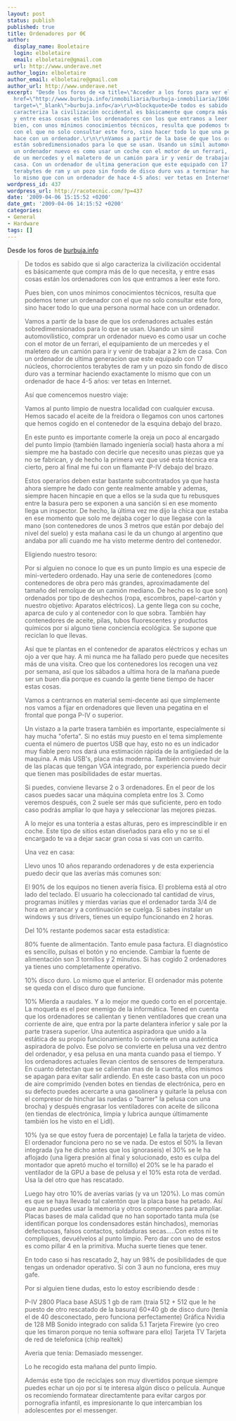 ```yaml
---
layout: post
status: publish
published: true
title: Ordenadores por 0€
author:
  display_name: Booletaire
  login: elboletaire
  email: elboletaire@gmail.com
  url: http://www.underave.net
author_login: elboletaire
author_email: elboletaire@gmail.com
author_url: http://www.underave.net
excerpt: "Desde los foros de <a title=\"Acceder a los foros para ver el original\"
  href=\"http://www.burbuja.info/inmobiliaria/burbuja-inmobiliaria/106043-lonchafinismo-informatico-un-ordenador-por-0-a.html\"
  target=\"_blank\">burbuja.info</a>\r\n<blockquote>De todos es sabido que si algo
  caracteriza la civilización occidental es básicamente que compra más de lo que necesita,
  y entre esas cosas están los ordenadores con los que entramos a leer este foro.\r\n\r\nPues
  bien, con unos mínimos conocimientos técnicos, resulta que podemos tener un ordenador
  con el que no solo consultar este foro, sino hacer todo lo que una persona normal
  hace con un ordenador.\r\n\r\nVamos a partir de la base de que los ordenadores actuales
  están sobredimensionados para lo que se usan. Usando un símil automovílistico, comprar
  un ordenador nuevo es como usar un coche con el motor de un ferrari, el equipamiento
  de un mercedes y el maletero de un camión para ir y venir de trabajar a 2 km de
  casa. Con un ordenador de ultima generacion que este equipado con 17 núcleos, chorrocientos
  terabytes de ram y un pozo sin fondo de disco duro vas a terminar haciendo exactamente
  lo mismo que con un ordenador de hace 4-5 años: ver tetas en Internet.\r\n\r\n"
wordpress_id: 437
wordpress_url: http://racotecnic.com/?p=437
date: '2009-04-06 15:15:52 +0200'
date_gmt: '2009-04-06 14:15:52 +0200'
categories:
- General
- Hardware
tags: []
---
```


Desde los foros de <a title="Acceder a los foros para ver el original" href="http://www.burbuja.info/inmobiliaria/burbuja-inmobiliaria/106043-lonchafinismo-informatico-un-ordenador-por-0-a.html" target="_blank">burbuja.info</a>
<blockquote>
De todos es sabido que si algo caracteriza la civilización occidental es básicamente que compra más de lo que necesita, y entre esas cosas están los ordenadores con los que entramos a leer este foro.

Pues bien, con unos mínimos conocimientos técnicos, resulta que podemos tener un ordenador con el que no solo consultar este foro, sino hacer todo lo que una persona normal hace con un ordenador.

Vamos a partir de la base de que los ordenadores actuales están sobredimensionados para lo que se usan. Usando un símil automovílistico, comprar un ordenador nuevo es como usar un coche con el motor de un ferrari, el equipamiento de un mercedes y el maletero de un camión para ir y venir de trabajar a 2 km de casa. Con un ordenador de ultima generacion que este equipado con 17 núcleos, chorrocientos terabytes de ram y un pozo sin fondo de disco duro vas a terminar haciendo exactamente lo mismo que con un ordenador de hace 4-5 años: ver tetas en Internet.

<a id="more"></a><a id="more-437"></a>
Así que comencemos nuestro viaje:

Vamos al punto limpio de nuestra localidad con cualquier excusa. Hemos sacado el aceite de la freidora o llegamos con unos cartones que hemos cogido en el contenedor de la esquina debajo del brazo.

En este punto es importante comerle la oreja un poco al encargado del punto limpio (también llamado ingeniería social) hasta ahora a mí siempre me ha bastado con decirle que necesito unas piezas que ya no se fabrican, y de hecho la primera vez que usé esta técnica era cierto, pero al final me fui con un flamante P-IV debajo del brazo.

Estos operarios deben estar bastante subcontratados ya que hasta ahora siempre he dado con gente realmente amable y ademas, siempre hacen hincapie en que a ellos se la suda que tu rebusques entre la basura pero se exponen a una sanción si en ese momento llega un inspector. De hecho, la última vez me dijo la chica que estaba en ese momento que solo me dejaba coger lo que llegase con la mano (son contenedores de unos 3 metros que están por debajo del nivel del suelo) y esta mañana casi le da un chungo al argentino que andaba por allí cuando me ha visto meterme dentro del contenedor.

Eligiendo nuestro tesoro:

Por si alguien no conoce lo que es un punto limpio es una especie de mini-vertedero ordenado.
Hay una serie de contenedores (como contenedores de obra pero más grandes, aproximadamente del tamaño del remolque de un camión mediano. De hecho es lo que son) ordenados por tipo de deshechos (ropa, escombros, papel-cartón y nuestro objetivo: Aparatos eléctricos). La gente llega con su coche, aparca de culo y al contenedor con lo que sobra. También hay contenedores de aceite, pilas, tubos fluorescentes y productos químicos por si alguno tiene conciencia ecológica. Se supone que reciclan lo que llevas.

Así que te plantas en el contenedor de aparatos eléctricos y echas un ojo a ver que hay. A mi nunca me ha fallado pero puede que necesites más de una visita. Creo que los contenedores los recogen una vez por semana, así que los sábados a ultima hora de la mañana puede ser un buen día porque es cuando la gente tiene tiempo de hacer estas cosas.

Vamos a centrarnos en material semi-decente asi que simplemente nos vamos a fijar en ordenadores que lleven una pegatina en el frontal que ponga P-IV o superior.

Un vistazo a la parte trasera también es importante, especialmente si hay mucha "oferta". Si no estás muy puesto en el tema simplemente cuenta el número de puertos USB que hay, esto no es un indicador muy fiable pero nos dará una estimación rápida de la antigüedad de la maquina. A más USB's, placa más moderna. También conviene huir de las placas que tengan VGA integrado, por experiencia puedo decir que tienen mas posibilidades de estar muertas.

Si puedes, conviene llevarse 2 o 3 ordenadores. En el peor de los casos puedes sacar una máquina completa entre los 3. Como veremos después, con 2 suele ser más que suficiente, pero en todo caso podrás ampliar lo que haya y seleccionar las mejores piezas.

A lo mejor es una tonteria a estas alturas, pero es imprescindible ir en coche. Este tipo de sitios estan diseñados para ello y no se si el encargado te va a dejar sacar gran cosa si vas con un carrito.

Una vez en casa:

Llevo unos 10 años reparando ordenadores y de esta experiencia puedo decir que las averías más comunes son:

El 90% de los equipos no tienen avería física. El problema está al otro lado del teclado. El usuario ha coleccionado tal cantidad de virus, programas inútiles y mierdas varias que el ordenador tarda 3/4 de hora en arrancar y a continuación se cuelga. Si sabes instalar un windows y sus drivers, tienes un equipo funcionando en 2 horas.

Del 10% restante podemos sacar esta estadística:

80% fuente de alimentación. Tanto emule pasa factura. El diagnóstico es sencillo, pulsas el botón y no enciende. Cambiar la fuente de alimentación son 3 tornillos y 2 minutos. Si has cogido 2 ordenadores ya tienes uno completamente operativo.

10% disco duro. Lo mismo que el anterior. El ordenador más potente se queda con el disco duro que funcione.

10% Mierda a raudales. Y a lo mejor me quedo corto en el porcentaje. La moqueta es el peor enemigo de la informática. Tened en cuenta que los ordenadores se calientan y tienen ventiladores que crean una corriente de aire, que entra por la parte delantera inferior y sale por la parte trasera superior. Una autentica aspiradora que unido a la estática de su propio funcionamiento lo convierte en una auténtica aspiradora de polvo. Ese polvo se convierte en pelusa una vez dentro del ordenador, y esa pelusa en una manta cuando pasa el tiempo. Y los ordenadores actuales llevan cientos de sensores de temperatura. En cuanto detectan que se calientan mas de la cuenta, ellos mismos se apagan para evitar salir ardiendo. En este caso basta con un poco de aire comprimido (venden botes en tiendas de electrónica, pero en su defecto puedes acercarte a una gasolinera y quitarle la pelusa con el compresor de hinchar las ruedas o "barrer" la pelusa con una brocha) y después engrasar los ventiladores con aceite de silicona (en tiendas de electrónica, limpia y lubrica aunque últimamente también los he visto en el Lidl).

10% (ya se que estoy fuera de porcentaje) Le falla la tarjeta de vídeo. El ordenador funciona pero no se ve nada. De estos el 50% la llevan integrada (ya he dicho antes que los ignoraseis) el 30% se le ha aflojado (una ligera presión al final y solucionado, esto es culpa del montador que apretó mucho el tornillo) el 20% se le ha parado el ventilador de la GPU a base de pelusa y el 10% esta rota de verdad. Usa la del otro que has rescatado.

Luego hay otro 10% de averías varias (y va un 120%). Lo mas común es que se haya llevado tal calentón que la placa base ha petado. Así que aun puedes usar la memoria y otros componentes para ampliar. Placas bases de mala calidad que no han soportado tanta mula (se identifican porque los condensadores están hinchados), memorias defectuosas, falsos contactos, soldaduras secas.....Con estos ni te compliques, devuélvelos al punto limpio. Pero dar con uno de estos es como pillar 4 en la primitiva. Mucha suerte tienes que tener.

En todo caso si has rescatado 2, hay un 98% de posibilidades de que tengas un ordenador operativo. Si con 3 aun no funciona, eres muy gafe.

Por si alguien tiene dudas, esto lo estoy escribiendo desde :

P-IV 2800
Placa base ASUS
1 gb de ram (traia 512 + 512 que le he puesto de otro rescatado de la basura)
60+40 gb de disco duro (tenía el de 40 desconectado, pero funciona perfectamente)
Gráfica Nvidia de 128 MB
Sonido integrado con salida 5.1
Tarjeta Firewire (yo creo que les timaron porque no tenia software para ello)
Tarjeta TV
Tarjeta de red de telefonica (chip realtek)

Averia que tenia: Demasiado messenger.

Lo he recogido esta mañana del punto limpio.

Además este tipo de reciclajes son muy divertidos porque siempre puedes echar un ojo por si te interesa algún disco o película. Aunque os recomiendo formatear directamtente para evitar cargos por pornografía infantil, es impresionante lo que intercambian los adolescentes por el messenger.</blockquote>
